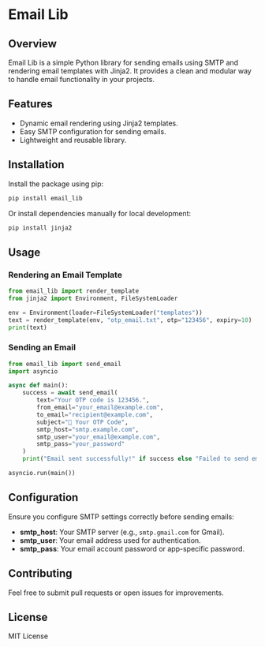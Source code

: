 # Email Lib

## Overview
Email Lib is a simple Python library for sending emails using SMTP and rendering email templates with Jinja2. It provides a clean and modular way to handle email functionality in your projects.

## Features
- Dynamic email rendering using Jinja2 templates.
- Easy SMTP configuration for sending emails.
- Lightweight and reusable library.

## Installation

Install the package using pip:

```sh
pip install email_lib
```

Or install dependencies manually for local development:

```sh
pip install jinja2
```

## Usage

### Rendering an Email Template

```python
from email_lib import render_template
from jinja2 import Environment, FileSystemLoader

env = Environment(loader=FileSystemLoader("templates"))
text = render_template(env, "otp_email.txt", otp="123456", expiry=10)
print(text)
```

### Sending an Email

```python
from email_lib import send_email
import asyncio

async def main():
    success = await send_email(
        text="Your OTP code is 123456.",
        from_email="your_email@example.com",
        to_email="recipient@example.com",
        subject="🔐 Your OTP Code",
        smtp_host="smtp.example.com",
        smtp_user="your_email@example.com",
        smtp_pass="your_password"
    )
    print("Email sent successfully!" if success else "Failed to send email.")

asyncio.run(main())
```

## Configuration
Ensure you configure SMTP settings correctly before sending emails:
- **smtp_host**: Your SMTP server (e.g., `smtp.gmail.com` for Gmail).
- **smtp_user**: Your email address used for authentication.
- **smtp_pass**: Your email account password or app-specific password.

## Contributing
Feel free to submit pull requests or open issues for improvements.

## License
MIT License